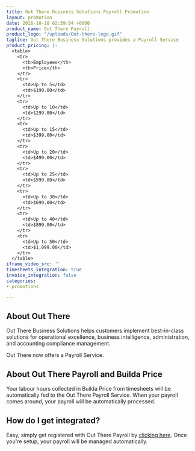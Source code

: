 ```yaml
---
title: Out There Business Solutions Payroll Promotion
layout: promotion
date: 2018-10-18 02:59:04 +0000
product_name: Out There Payroll
product_logo: "/uploads/Out-there-logo.gif"
tagline: Out There Business Solutions provides a Payroll Service
product_pricing: |-
  <table>
    <tr>
      <th>Employees</th>
      <th>Price</th>
    </tr>
    <tr>
      <td>Up to 5</td>
      <td>$199.00</td>
    </tr>
    <tr>
      <td>Up to 10</td>
      <td>$299.00</td>
    </tr>
    <tr>
      <td>Up to 15</td>
      <td>$399.00</td>
    </tr>
    <tr>
      <td>Up to 20</td>
      <td>$499.00</td>
    </tr>
    <tr>
      <td>Up to 25</td>
      <td>$599.00</td>
    </tr>
    <tr>
      <td>Up to 30</td>
      <td>$699.00</td>
    </tr>
    <tr>
      <td>Up to 40</td>
      <td>$899.00</td>
    </tr>
    <tr>
      <td>Up to 50</td>
      <td>$1,099.00</td>
    </tr>
  </table>
iframe_video_src: ''
timesheets_integration: true
invoice_integration: false
categories:
- promotions

---
```

## About Out There

Out There Business Solutions helps customers implement best-in-class solutions for operational excellence, business intelligence, administration, and accounting compliance management.  
  
Out There now offers a Payroll Service. 

## About Out There Payroll and Builda Price

Your labour hours collected in Builda Price from timesheets will be automatically fed to the Out There Payroll Service. When your payroll comes around, your payroll will be automatically processed.

## How do I get integrated?

Easy, simply get registered with Out There Payroll by [clicking here](#). Once you're setup, your payroll will be managed automatically.
